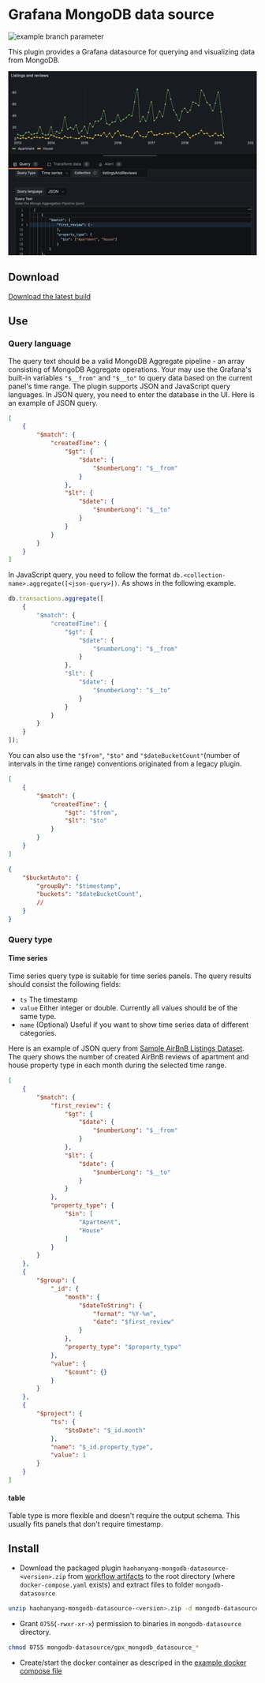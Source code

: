 # Grafana MongoDB data source
![example branch parameter](https://github.com/haohanyang/mongodb-datasource/actions/workflows/ci.yml/badge.svg?branch=master)

This plugin provides a Grafana datasource for querying and visualizing data from MongoDB.

![screenshot](/static/screenshot.png)

## Download
[Download the latest build](https://github.com/haohanyang/mongodb-datasource/actions/runs/11313289435/artifacts/2049966955)


## Use
### Query language
The query text should be a valid MongoDB Aggregate pipeline - an array consisting of MongoDB Aggregate operations. Your may use the Grafana's built-in variables `"$__from"` and `"$__to"` to query data based on the current panel's time range. The plugin supports JSON and JavaScript query languages. In JSON query, you need to enter the database in the UI. Here is an example of JSON query.
```json
[
    {
        "$match": {
            "createdTime": {
                "$gt": {
                    "$date": {
                        "$numberLong": "$__from"
                    }
                },
                "$lt": {
                    "$date": {
                        "$numberLong": "$__to"
                    }
                }
            }
        }
    }
]
```
In JavaScript query, you need to follow the format `db.<collection-name>.aggregate([<json-query>])`. As shows in the following example.
```js
db.transactions.aggregate([
    {
        "$match": {
            "createdTime": {
                "$gt": {
                    "$date": {
                        "$numberLong": "$__from"
                    }
                },
                "$lt": {
                    "$date": {
                        "$numberLong": "$__to"
                    }
                }
            }
        }
    }
]);
```

You can also use the `"$from"`, `"$to"` and `"$dateBucketCount"`(number of intervals in the time range) conventions originated from a legacy plugin.
```json
[
    {
        "$match": {
            "createdTime": {
                "$gt": "$from",
                "$lt": "$to"
            }
        }
    }
]
```
```json
{
    "$bucketAuto": {
        "groupBy": "$timestamp",
        "buckets": "$dateBucketCount",
        // 
    }
}
```
### Query type
#### Time series
Time series query type is suitable for time series panels. The query results should consist the following fields:
* `ts`
The timestamp
* `value`
Either integer or double. Currently all values should be of the same type.
* `name` (Optional)
Useful if you want to show time series data of different categories.

Here is an example of JSON query from [Sample AirBnB Listings Dataset](https://www.mongodb.com/docs/atlas/sample-data/sample-airbnb/). The query shows the number of created AirBnB reviews of apartment and house property type in each month during the selected time range.
```json
[
    {
        "$match": {
            "first_review": {
                "$gt": {
                    "$date": {
                        "$numberLong": "$__from"
                    }
                },
                "$lt": {
                    "$date": {
                        "$numberLong": "$__to"
                    }
                }
            },
            "property_type": {
                "$in": [
                    "Apartment",
                    "House"
                ]
            }
        }
    },
    {
        "$group": {
            "_id": {
                "month": {
                    "$dateToString": {
                        "format": "%Y-%m",
                        "date": "$first_review"
                    }
                },
                "property_type": "$property_type"
            },
            "value": {
                "$count": {}
            }
        }
    },
    {
        "$project": {
            "ts": {
                "$toDate": "$_id.month"
            },
            "name": "$_id.property_type",
            "value": 1
        }
    }
]
```
#### table
Table type is more flexible and doesn't require the output schema. This usually fits  panels that don't require timestamp.


## Install
* Download the packaged plugin `haohanyang-mongodb-datasource-<version>.zip` from [workflow artifacts](#download) to the root directory (where `docker-compose.yaml` exists) and extract files to folder `mongodb-datasource`

```bash
unzip haohanyang-mongodb-datasource-<version>.zip -d mongodb-datasource
```
* Grant `0755`(`-rwxr-xr-x`) permission to binaries in `mongodb-datasource` directory.
```bash
chmod 0755 mongodb-datasource/gpx_mongodb_datasource_*
```
* Create/start the docker container as descriped in the [example docker compose file](/docker-compose.prod.yaml)
